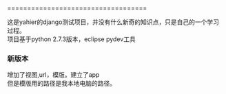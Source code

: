 
===================================
  
  这是yahier的django测试项目，并没有什么新奇的知识点，只是自己的一个学习过程。<br />
  项目基于python 2.7.3版本，eclipse pydev工具

### 新版本
  增加了视图,url，模版。建立了app  <br />
  但是模版用的路径是我本地电脑的路径。
